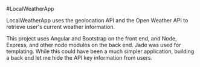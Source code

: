 #LocalWeatherApp

LocalWeatherApp uses the geolocation API and the Open Weather API to retrieve user's current weather information.

This project uses Angular and Bootstrap on the front end, and Node, Express, and other node modules on the back end. Jade was used for templating. While this could have been a much simpler application, building a back end let me hide the API key information from users.